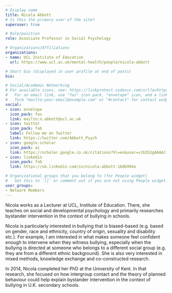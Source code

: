 ```yaml
---
# Display name
title: Nicola Abbott
# Is this the primary user of the site?
superuser: true

# Role/position
role: Associate Professor in Social Psychology

# Organizations/Affiliations
organizations:
- name: UCL Institute of Education
  url: https://www.ucl.ac.uk/mental-health/people/nicola-abbott

# Short bio (displayed in user profile at end of posts)
bio: 

# Social/Academic Networking
# For available icons, see: https://linkprotect.cudasvc.com/url?a=https%3a%2f%2fsourcethemes.com%2facademic%2fdocs%2fpage-builder%2f%23icons&c=E,1,kBq1dvRrSejES6IF3BCu3wnE7Eqb99_bB5bgrEwQqxFO527MblIyK3DC2Y-5DQsfnRXGWaiYrGB2cGx34MidFb_5KPWUGO1JCgo4sh2ItzzdLcs1PWojTeQ,&typo=1
#   For an email link, use "fas" icon pack, "envelope" icon, and a link in the
#   form "mailto:your-email@example.com" or "#contact" for contact widget.
social:
- icon: envelope
  icon_pack: fas
  link: mailto:n.abbott@ucl.ac.uk
- icon: twitter
  icon_pack: fab
  label: Follow me on Twitter
  link: https://twitter.com/Abbott_Psych
- icon: google-scholar
  icon_pack: ai
  link: https://scholar.google.co.uk/citations?hl=en&user=vJGIh2gAAAAJ
- icon: linkedin
  icon_pack: fab
  link: https://uk.linkedin.com/in/nicola-abbott-1b0b994a

# Organizational groups that you belong to (for People widget)
#   Set this to `[]` or comment out if you are not using People widget.
user_groups:
- Network Members
---
```


Nicola works as a Lecturer at UCL, Institute of Education. There, she teaches on social and developmental psychology and primarily researches bystander intervention in the context of bullying in schools. 

Nicola is particularly interested in bullying that is biased-based (e.g. based on gender, race and ethnicity, country of origin, sexuality and disability etc.). For example, I am interested in what makes someone feel confident enough to intervene when they witness bullying, especially when the bullying is directed at someone who belongs to a different social group (e.g. they are from a different ethnic background). She is also very interested in mixed methods, knowledge exchange and co-constructed research. 

In 2014, Nicola completed her PhD at the University of Kent. In that research, she focused on how intergroup contact and the theory of planned behaviour could help explain bystander intervention in the context of bullying in U.K. secondary schools. 


